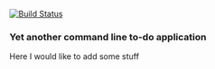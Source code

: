 [![Build Status](https://travis-ci.org/rideg/yact.svg?branch=master)](https://travis-ci.org/rideg/yact)

### Yet another command line to-do application

Here I would like to add some stuff
